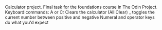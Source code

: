Calculator project. Final task for the foundations course in The Odin Project.
Keyboard commands:
A or C: Clears the calculator (All Clear)
_ toggles the current number between positive and negative
Numeral and operator keys do what you'd expect
